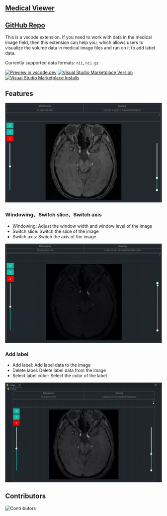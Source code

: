 ## [Medical Viewer](https://marketplace.visualstudio.com/items?itemName=dklsgui.medical-viewer)

## [GitHub Repo](https://github.com/dklsgui/MedicalViewer) 

This is a vscode extension. If you need to work with data in the medical image field, then this extension can help you, which allows users to visualize the volume data in medical image files and run on it to add label data. 

Currently supported data formats: `nii`, `nii.gz`



[![Preview in vscode.dev](https://img.shields.io/badge/preview%20in-vscode.dev-blue)](https://marketplace.visualstudio.com/items?itemName=dklsgui.medical-viewer) [![Visual Studio Marketplace Version](https://img.shields.io/visual-studio-marketplace/v/dklsgui.medical-viewer)](https://marketplace.visualstudio.com/items?itemName=dklsgui.medical-viewer) [![Visual Studio Marketplace Installs](https://img.shields.io/visual-studio-marketplace/i/dklsgui.medical-viewer)](https://marketplace.visualstudio.com/items?itemName=dklsgui.medical-viewer)


## Features

![visualization](./screenshots/visualization.png)

###  Windowing、Switch slice、Switch axis
- Windowing: Adjust the window width and window level of the image
- Switch slice: Switch the slice of the image
- Switch axis: Switch the axis of the image

![Windowing and Switch slice and Switch axis](./screenshots/windowing_swicth-slice_switch-axis.gif)

### Add label
- Add label: Add label data to the image
- Delete label: Delete label data from the image
- Select label color: Select the color of the label

![add-label](./screenshots/add_label.gif)


## Contributors

![Contributors](https://contrib.rocks/image?repo=dklsgui/MedicalViewer&max=1000)